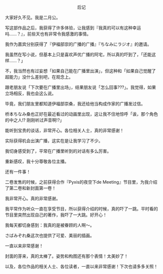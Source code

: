 <p align="center">后记</p>

大家好久不见。我是二月公。

写这部作品之后，我获得了许多体验，让我感到『我真的可以有这种幸运吗……？』，前些天也有非常令我感激的事情。

我作为嘉宾分别获得了『伊福部崇的广播的广播』『ちなみにラジオ』的邀请。

我虽然在写小说，但基本上只是喜欢声优广播的阿宅，所以真的吓到了，「还能这样……？」

不，我当然也有过妄想「如果自己能在广播里出演」，但这种和「如果自己觉醒了超能力」没什么差别吧，在观念上。

跟老朋友说「下次要在广播里出场」，结果朋友说「怎么回事???」。我觉得，如果立场相反，我也会这么说。

毕竟，我们朋友里都知道伊福部崇桑，我还给他当构成作家的广播发过信。

桥本ちなみ桑也正好在最近看过的动画里出现，这让我不住地惊呼「诶，那个角色的中之人!? 刚刚听过声音啊!?」

能听到宝贵的谈话，非常开心。各位相关人士，真的非常感谢！

实际获得机会出演广播，这实在是让我学习了不少。

我切身感受到了，平常在广播里听到的对话有多么厉害。

重新感叹，我十分尊敬各位主播。

还有一件事！

二卷发售的时候，之前获得合作『Pyxis的夜空下de Meeting』节目里，为我介绍了第二卷和新封面第一卷！

我非常开心。真的非常感谢。

我平常作为听众一直在享受节目，所以获得介绍的时候，真的吓了一跳。平时看的节目里突然出现自己的著作，我吓了一大跳。好开心！

我每天都切身感到：我真的是被眷顾的人啊～。

さばみぞれ桑这次也提供了可爱、美丽的插画。

一直以来非常感谢！

封面的芽来，真的太棒了。姿势和构图还有那个表情！太美妙了！

以及，各位作品的相关人士、各位读者，一直以来非常感谢！下次也请多多关照！

